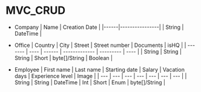 # MVC_CRUD

* Company
| Name | Creation Date  |
|------|----------------|
| String | DateTime |

* Office
| Country | City | Street | Street number | Documents | isHQ |
| ------- | ---- | ------ | ------------- | --------- | ---- |
| String | String | String | Short | byte[]/String | Boolean | 

* Employee
| First name | Last name | Starting date | Salary | Vacation days | Experience level | Image |
| --- | --- | --- | --- | --- | --- | --- |
| String | String | DateTime | Int | Short | Enum | byte[]/String |